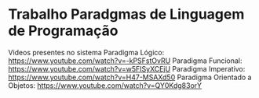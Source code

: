 # Trabalho Paradgmas de Linguagem de Programação
 
 Videos presentes no sistema
 Paradigma Lógico: https://www.youtube.com/watch?v=-kPSFstOvRU
 Paradigma Funcional: https://www.youtube.com/watch?v=w5FISyXCEjU
 Paradigma Imperativo: https://www.youtube.com/watch?v=H47-MSAXd50
 Paradigma Orientado a Objetos: https://www.youtube.com/watch?v=QY0Kdg83orY
